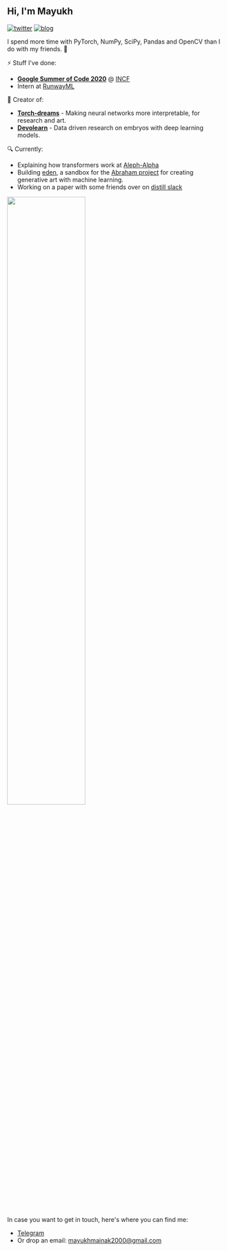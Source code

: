 ## Hi, I'm Mayukh

[![twitter](https://img.shields.io/twitter/url?label=Twitter%20%40mayukh091&style=social&url=https%3A%2F%2Ftwitter.com%2Fmayukh091)](https://twitter.com/mayukh091)
[![blog](https://img.shields.io/twitter/url?color=Black&label=Blog&style=flat-square&url=https%3A%2F%2Fmayukhdeb.github.io%2Fblog%2F)](https://mayukhdeb.github.io/blog/)
<!--
[![CV](https://img.shields.io/twitter/url?color=blue&label=CV&style=flat-square&url=https%3A%2F%2Fmayukhdeb.github.io%2Fcv.pdf)](https://mayukhdeb.github.io/cv.pdf)
-->

<!--
<code><img height="20" src="https://avatars0.githubusercontent.com/u/21003710?s=200&v=4"></code>
<code><img height="20" src="https://camo.githubusercontent.com/37d9964b95f38c96ed2cce75182f7ebda4b90f64/68747470733a2f2f676863646e2e7261776769742e6f72672f6e756d70792f6e756d70792f6d61737465722f6272616e64696e672f69636f6e732f7072696d6172792f6e756d70796c6f676f2e737667"></code>
<code><img height="20" src="https://avatars1.githubusercontent.com/u/5009934?s=200&v=4"></code>
<code><img height="20" src="https://camo.githubusercontent.com/5cb734f6fc37f645dc900e35559c60d91cc6b550/68747470733a2f2f6465762e70616e6461732e696f2f7374617469632f696d672f70616e6461732e737667"></code>
<code><img height="20" src="https://avatars3.githubusercontent.com/u/288277?s=200&v=4"></code>
-->
I spend more time with PyTorch, NumPy, SciPy, Pandas and OpenCV than I do with my friends. :space_invader:

:zap: Stuff I've done:
* [**Google Summer of Code 2020**](https://github.com/devoworm/GSoC-2020/tree/master/Pre-trained%20Models%20(DevLearning)) @ [INCF](https://incf.org/)
* Intern at [RunwayML](https://runwayml.com/)

:green_book: Creator of:
  * [**Torch-dreams**](https://github.com/Mayukhdeb/torch-dreams) - Making neural networks more interpretable, for research and art.
  * [**Devolearn**](https://github.com/DevoLearn/devolearn) - Data driven research on embryos with deep learning models.

:mag: Currently:
* Explaining how transformers work at [Aleph-Alpha](https://aleph-alpha.de/)
* Building [eden](https://github.com/abraham-ai/eden), a sandbox for the [Abraham project](https://abraham.ai/) for creating generative art with machine learning.
* Working on a paper with some friends over on [distill slack](https://distillpub.slack.com)

<!--
<p align="center">
<img src="https://raw.githubusercontent.com/Mayukhdeb/Mayukhdeb/master/deep_chicken_terminator.gif" width = "25%"/>
</p>
-->

<img src= "https://github-readme-stats.vercel.app/api?username=mayukhdeb&show_icons=true&theme=dark" width = "60%" align = "center">

In case you want to get in touch, here's where you can find me: 
* [Telegram](https://t.me/mayukh09)
* Or drop an email: [mayukhmainak2000@gmail.com](mailto:mayukhmainak2000@gmail.com)

<!---
<a href="https://github.com/mayukhdeb/">
  <img align="center" src="https://github-readme-stats.vercel.app/api/top-langs/?username=mayukhdeb" />
</a>
--->

